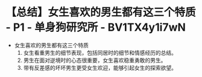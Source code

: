 # 【总结】女生喜欢的男生都有这三个特质 - P1 - 单身狗研究所 - BV1TX4y1i7wN

-   女生喜欢的男生都有这三个特质
    1.  女生看重男生的细节表现，包括同居时的细节和情感经历的总结。
    2.  男生在面对逆境时的心态很重要，女生喜欢稳重勇敢的男生。
    3.  带有反差感的坏坏男生更受女生欢迎，能够引起女生的探索欲望。